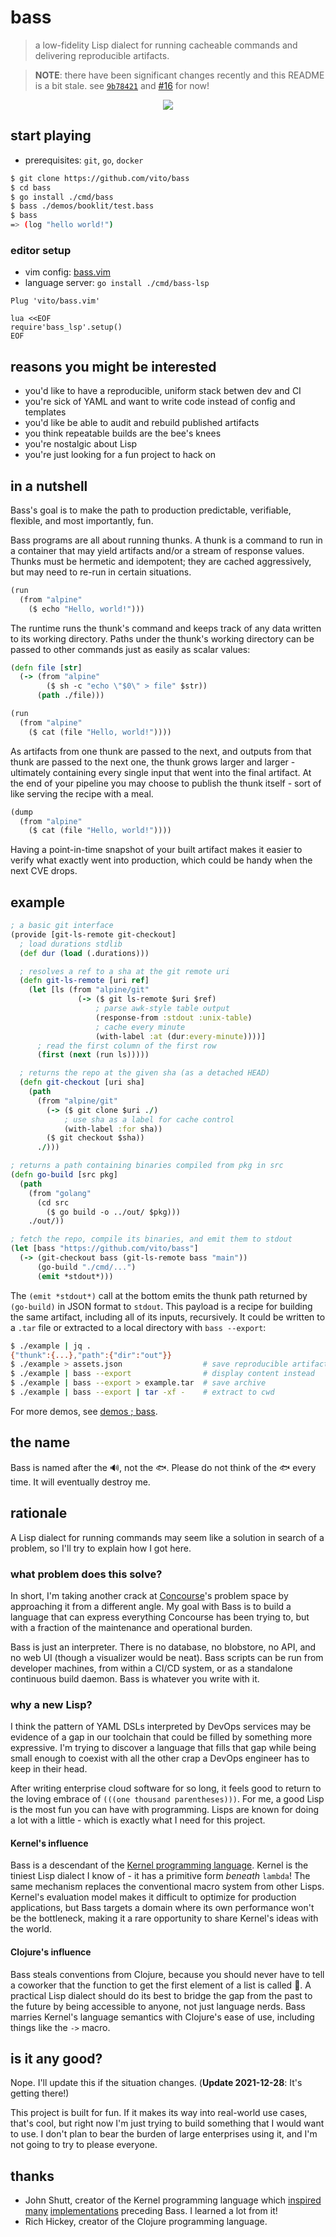 # bass

> a low-fidelity Lisp dialect for running cacheable commands and delivering
> reproducible artifacts.

> **NOTE**: there have been significant changes recently and this README is a
> bit stale. see [`9b78421`][buildkit-ref] and [#16][host-paths-pr] for now!

[buildkit-ref]: https://github.com/vito/bass/commit/9b784210af88c9f65bcac08459654a229530d9ec
[host-paths-pr]: https://github.com/vito/bass/pull/16

<p align="center">
  <img src="https://raw.githubusercontent.com/vito/bass/main/demos/readme.gif">
</p>

## start playing

* prerequisites: `git`, `go`, `docker`

```sh
$ git clone https://github.com/vito/bass
$ cd bass
$ go install ./cmd/bass
$ bass ./demos/booklit/test.bass
$ bass
=> (log "hello world!")
```

### editor setup

* vim config: [bass.vim](https://github.com/vito/bass.vim)
* language server: `go install ./cmd/bass-lsp`

```vim
Plug 'vito/bass.vim'

lua <<EOF
require'bass_lsp'.setup()
EOF
```

## reasons you might be interested

* you'd like to have a reproducible, uniform stack betwen dev and CI
* you're sick of YAML and want to write code instead of config and templates
* you'd like be able to audit and rebuild published artifacts
* you think repeatable builds are the bee's knees
* you're nostalgic about Lisp
* you're just looking for a fun project to hack on

## in a nutshell

Bass's goal is to make the path to production predictable, verifiable,
flexible, and most importantly, fun.

<!--
Bass is a Lisp dialect strongly influenced by [Kernel] and [Clojure]. It's
implemented in [Go], but that's neither here nor there. The language is tiny
(albeit underspecified) and other implementations are welcome.
-->

Bass programs are all about running thunks. A thunk is a command to run in a
container that may yield artifacts and/or a stream of response values. Thunks
must be hermetic and idempotent; they are cached aggressively, but may need to
re-run in certain situations.

```clojure
(run
  (from "alpine"
    ($ echo "Hello, world!")))
```

The runtime runs the thunk's command and keeps track of any data written to its
working directory. Paths under the thunk's working directory can be passed to
other commands just as easily as scalar values:

```clojure
(defn file [str]
  (-> (from "alpine"
        ($ sh -c "echo \"$0\" > file" $str))
      (path ./file)))

(run
  (from "alpine"
    ($ cat (file "Hello, world!"))))
```

As artifacts from one thunk are passed to the next, and outputs from that thunk
are passed to the next one, the thunk grows larger and larger - ultimately
containing every single input that went into the final artifact. At the end of
your pipeline you may choose to publish the thunk itself - sort of like serving
the recipe with a meal.

```clojure
(dump
  (from "alpine"
    ($ cat (file "Hello, world!"))))
```

Having a point-in-time snapshot of your built artifact makes it easier to
verify what exactly went into production, which could be handy when the next
CVE drops.


## example

```clojure
; a basic git interface
(provide [git-ls-remote git-checkout]
  ; load durations stdlib
  (def dur (load (.durations)))

  ; resolves a ref to a sha at the git remote uri
  (defn git-ls-remote [uri ref]
    (let [ls (from "alpine/git"
               (-> ($ git ls-remote $uri $ref)
                   ; parse awk-style table output
                   (response-from :stdout :unix-table)
                   ; cache every minute
                   (with-label :at (dur:every-minute))))]
      ; read the first column of the first row
      (first (next (run ls)))))

  ; returns the repo at the given sha (as a detached HEAD)
  (defn git-checkout [uri sha]
    (path
      (from "alpine/git"
        (-> ($ git clone $uri ./)
            ; use sha as a label for cache control
            (with-label :for sha))
        ($ git checkout $sha))
      ./)))

; returns a path containing binaries compiled from pkg in src
(defn go-build [src pkg]
  (path
    (from "golang"
      (cd src
        ($ go build -o ../out/ $pkg)))
    ./out/))

; fetch the repo, compile its binaries, and emit them to stdout
(let [bass "https://github.com/vito/bass"]
  (-> (git-checkout bass (git-ls-remote bass "main"))
      (go-build "./cmd/...")
      (emit *stdout*)))
```

The `(emit *stdout*)` call at the bottom emits the thunk path returned by
`(go-build)` in JSON format to `stdout`. This payload is a recipe for building
the same artifact, including all of its inputs, recursively. It could be written
to a `.tar` file or extracted to a local directory with `bass --export`:

```sh
$ ./example | jq .
{"thunk":{...},"path":{"dir":"out"}}
$ ./example > assets.json                  # save reproducible artifact file
$ ./example | bass --export                # display content instead
$ ./example | bass --export > example.tar  # save archive
$ ./example | bass --export | tar -xf -    # extract to cwd
```

For more demos, see [demos ; bass](https://vito.github.io/bass/demos.html).

## the name

Bass is named after the :loud_sound:, not the :fish:. Please do not think of
the :fish: every time. It will eventually destroy me.


## rationale

A Lisp dialect for running commands may seem like a solution in search of a
problem, so I'll try to explain how I got here.

### what problem does this solve?

In short, I'm taking another crack at [Concourse][concourse]'s problem space by
approaching it from a different angle. My goal with Bass is to build a language
that can express everything Concourse has been trying to, but with a fraction
of the maintenance and operational burden.

Bass is just an interpreter. There is no database, no blobstore, no API, and no
web UI (though a visualizer would be neat). Bass scripts can be run from
developer machines, from within a CI/CD system, or as a standalone continuous
build daemon. Bass is whatever you write with it.

### why a new Lisp?

I think the pattern of YAML DSLs interpreted by DevOps services may be evidence
of a gap in our toolchain that could be filled by something more expressive.
I'm trying to discover a language that fills that gap while being small enough
to coexist with all the other crap a DevOps engineer has to keep in their head.

After writing enterprise cloud software for so long, it feels good to return to
the loving embrace of `(((one thousand parentheses)))`. For me, a good Lisp is
the most fun you can have with programming. Lisps are known for doing a lot
with a little - which is exactly what I need for this project.

#### Kernel's influence

Bass is a descendant of the [Kernel programming language][kernel]. Kernel is
the tiniest Lisp dialect I know of - it has a primitive form _beneath_
`lambda`! The same mechanism replaces the conventional macro system from other
Lisps. Kernel's evaluation model makes it difficult to optimize for production
applications, but Bass targets a domain where its own performance won't be the
bottleneck, making it a rare opportunity to share Kernel's ideas with the
world.

#### Clojure's influence

Bass steals conventions from Clojure, because you should never have to tell a
coworker that the function to get the first element of a list is called :car:. A
practical Lisp dialect should do its best to bridge the gap from the past to
the future by being accessible to anyone, not just language nerds. Bass marries
Kernel's language semantics with Clojure's ease of use, including things like
the `->` macro.


## is it any good?

Nope. I'll update this if the situation changes. (**Update 2021-12-28**: It's
getting there!)

This project is built for fun. If it makes its way into real-world use cases,
that's cool, but right now I'm just trying to build something that I would want
to use. I don't plan to bear the burden of large enterprises using it, and I'm
not going to try to please everyone.


## thanks

* John Shutt, creator of the Kernel programming language which
  [inspired][pumice] [many][cletus] [implementations][hummus] preceding Bass. I
  learned a lot from it!
* Rich Hickey, creator of the Clojure programming language.


[kernel]: https://web.cs.wpi.edu/~jshutt/kernel.html
[clojure]: https://clojure.org/
[go]: https://golang.org
[concourse]: https://github.com/concourse/concourse
[oci]: https://github.com/opencontainers/image-spec
[pumice]: https://github.com/vito/pumice
[cletus]: https://github.com/vito/cletus
[hummus]: https://github.com/vito/hummus
[resources]: https://concourse-ci.org/resources.html
[tasks]: https://concourse-ci.org/tasks.html
[jq]: https://stedolan.github.io/jq/
[concourse-types]: https://resource-types.concourse-ci.org/
[json]: https://www.json.org/
[streams]: https://en.wikipedia.org/wiki/Standard_streams

[booklit-test]: https://github.com/vito/booklit/blob/master/ci/test.yml
[booklit-build]: https://github.com/vito/booklit/blob/master/ci/build.yml
